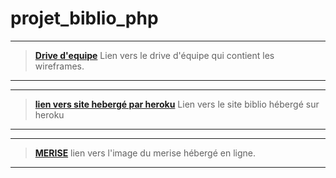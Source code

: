 # projet_biblio_php

--------------------------------
>**[Drive d'equipe](https://docs.google.com/spreadsheets/d/1Ykhp-2nql3hpZelgMINlQQekDRt7UqxC5fS5EsgJxIg/edit?usp=sharing)**
Lien vers le drive d'équipe qui contient les wireframes.

--------------------------------

---------------------------------
>**[lien vers site hebergé par heroku](https://projetbiblio.herokuapp.com/)**
Lien vers le site biblio hébergé sur heroku 

---------------------------------



--------------------------------
>**[MERISE](http://hpics.li/de00a32)**
lien vers l'image du merise hébergé en ligne.

--------------------------------